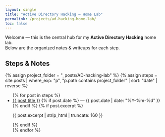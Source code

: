 ```yaml
---
layout: single
title: "Active Directory Hacking — Home Lab"
permalink: /projects/ad-hacking-home-lab/
toc: false
---
```


Welcome — this is the central hub for my **Active Directory Hacking** home lab.  
Below are the organized notes & writeups for each step.

## Steps & Notes

{% assign project_folder = "_posts/AD-hacking-lab" %}
{% assign steps = site.posts | where_exp: "p", "p.path contains project_folder" | sort: "date" | reverse %}

<ul class="project-steps">
  {% for post in steps %}
    <li>
      <a href="{{ post.url | relative_url }}">{{ post.title }}</a>
      {% if post.date %}<span class="muted"> — {{ post.date | date: "%Y-%m-%d" }}</span>{% endif %}
      {% if post.excerpt %}<p class="excerpt">{{ post.excerpt | strip_html | truncate: 160 }}</p>{% endif %}
    </li>
  {% endfor %}
</ul>
